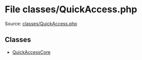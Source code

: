 File classes/QuickAccess.php
=========

Source: [classes/QuickAccess.php](https://github.com/PrestaShop/PrestaShop/blob/1.5.3.0/classes/QuickAccess.php)


Classes
-------

* [QuickAccessCore](class.QuickAccessCore.md)

